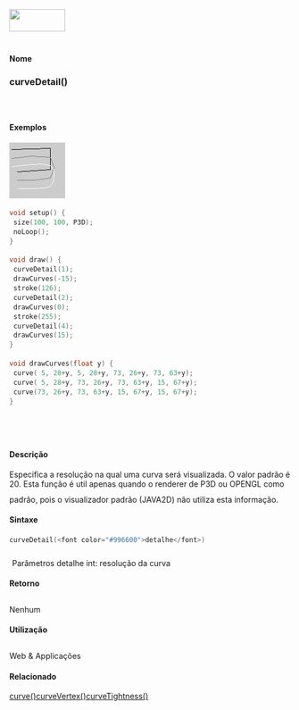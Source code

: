 <img height="40" src="../images/1pix.gif" width="100"/>
<img height="1" src="../images/1pix.gif" width="20"/>
<img height="1" src="../images/1pix.gif" width="555"/>

#### Nome
### curveDetail()
<img height="25" src="../images/1pix.gif" width="1"/>

#### Exemplos
<img border="0" height="100" src="media/curveDetail_.gif" width="100"/>

```pde
void setup() { 
 size(100, 100, P3D); 
 noLoop(); 
} 
 
void draw() { 
 curveDetail(1); 
 drawCurves(-15); 
 stroke(126); 
 curveDetail(2); 
 drawCurves(0); 
 stroke(255); 
 curveDetail(4); 
 drawCurves(15); 
} 
 
void drawCurves(float y) { 
 curve( 5, 28+y, 5, 28+y, 73, 26+y, 73, 63+y); 
 curve( 5, 28+y, 73, 26+y, 73, 63+y, 15, 67+y); 
 curve(73, 26+y, 73, 63+y, 15, 67+y, 15, 67+y); 
} 
 

```
<img height="25" src="../images/1pix.gif" width="1"/>

#### Descrição
Especifica a
resolução na qual uma curva será
visualizada. O valor padrão é 20. Esta
função é util apenas quando o renderer de P3D ou
OPENGL como padrão, pois o visualizador padrão (JAVA2D)
não utiliza esta informação.
<img height="25" src="../images/1pix.gif" width="1"/>

#### Sintaxe
```pde
curveDetail(<font color="#996600">detalhe</font>)

```
<img height="25" src="../images/1pix.gif" width="1"/>
Parâmetros
detalhe
int:
resolução da curva
<img height="25" src="../images/1pix.gif" width="1"/>

#### Retorno
 Nenhum
<img height="25" src="../images/1pix.gif" width="1"/>

#### Utilização
 Web &
Applicações
<img height="25" src="../images/1pix.gif" width="1"/>

#### Relacionado
[curve()](curve_)[curveVertex()](curveVertex_)[curveTightness()](curveTightness_)
